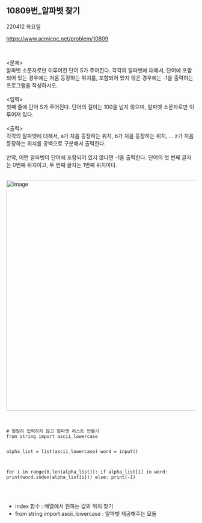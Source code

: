 10809번_알파벳 찾기
----
220412 화요일

https://www.acmicpc.net/problem/10809

</br>

<문제></br>
알파벳 소문자로만 이루어진 단어 S가 주어진다. 각각의 알파벳에 대해서, 단어에 포함되어 있는 경우에는 처음 등장하는 위치를, 포함되어 있지 않은 경우에는 -1을 출력하는 프로그램을 작성하시오.
</br></br>
<입력></br>
첫째 줄에 단어 S가 주어진다. 단어의 길이는 100을 넘지 않으며, 알파벳 소문자로만 이루어져 있다.
</br></br>
<출력></br>
각각의 알파벳에 대해서, a가 처음 등장하는 위치, b가 처음 등장하는 위치, ... z가 처음 등장하는 위치를 공백으로 구분해서 출력한다.
</br></br>
만약, 어떤 알파벳이 단어에 포함되어 있지 않다면 -1을 출력한다. 단어의 첫 번째 글자는 0번째 위치이고, 두 번째 글자는 1번째 위치이다.
</br></br>

<img width="611" alt="image" src="https://user-images.githubusercontent.com/84497369/162915967-f3b364ac-f259-48cb-87dc-c34dd11e7f7a.png">
</br></br>
<pre><code>
# 일일히 입력하지 않고 알파벳 리스트 만들기
from string import ascii_lowercase

alpha_list = list(ascii_lowercase)
word = input()

for i in range(0,len(alpha_list)):
  if alpha_list[i] in word:
    print(word.index(alpha_list[i]))
  else:
    print(-1)
</code></pre>
</br>
- index 함수 : 배열에서 원하는 값의 위치 찾기
- from string import ascii_lowercase : 알파벳 제공해주는 모듈


